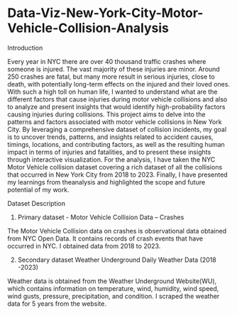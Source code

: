 # Data-Viz-New-York-City-Motor-Vehicle-Collision-Analysis
Introduction

Every year in NYC there are over 40 thousand traffic crashes where someone is injured. The vast majority of these injuries are minor. Around 250 crashes are fatal, but many more result in serious injuries, close to death, with potentially long-term effects on the injured and their loved ones. With such a high toll on human life, I wanted to understand what are the different factors that cause injuries during motor vehicle collisions and also to analyze and present insights that would identify high-probability factors causing injuries during collisions. This project aims to delve into the patterns and factors associated with motor vehicle collisions in New York City. By leveraging a comprehensive dataset of collision incidents, my goal is to uncover trends, patterns, and insights related to accident causes, timings, locations, and contributing factors, as well as the resulting human impact in terms of injuries and fatalities, and to present these insights through interactive visualization. For the analysis, I have taken the NYC Motor Vehicle collision dataset covering a rich dataset of all the collisions that occurred in New York City from 2018 to 2023. Finally, I have presented my learnings from theanalysis and highlighted the scope and future potential of my work.

Dataset Description

1. Primary dataset - Motor Vehicle Collision Data – Crashes
   
The Motor Vehicle Collision data on crashes is observational data obtained from NYC Open Data. It contains records of crash events that have occurred in NYC. I obtained data from 2018 to 2023.

2. Secondary dataset Weather Underground Daily Weather Data (2018 -2023)
   
Weather data is obtained from the Weather Underground Website(WU), which contains information on temperature, wind, humidity, wind speed, wind gusts, pressure, precipitation, and condition. I scraped the weather data for 5 years from the website.
